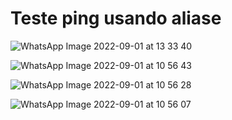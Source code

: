 
# Teste ping usando aliase


![WhatsApp Image 2022-09-01 at 13 33 40](https://user-images.githubusercontent.com/97605797/187969032-1e86b22a-dcf7-4860-bf97-708bbc845bd5.jpeg)

![WhatsApp Image 2022-09-01 at 10 56 43](https://user-images.githubusercontent.com/97605797/187969035-a5363db1-5847-41ba-87a9-abeddaf7259c.jpeg)

![WhatsApp Image 2022-09-01 at 10 56 28](https://user-images.githubusercontent.com/97605797/187969038-0cef0caa-3ef8-4f07-aa02-98a16c0c2925.jpeg)

![WhatsApp Image 2022-09-01 at 10 56 07](https://user-images.githubusercontent.com/97605797/187969039-f31b1525-d08a-4c4f-992c-c07ca57b5d47.jpeg)
